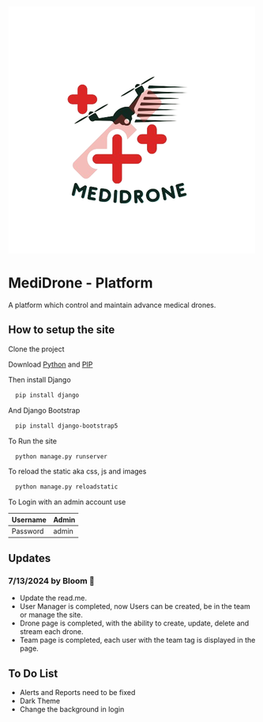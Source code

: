

![Logo](https://github.com/MTH35H4RK/MediDrone/blob/back-dev/newstuff/static/images/oops.png?raw=true)


# MediDrone - Platform

A platform which control and maintain advance medical drones.

## How to setup the site

Clone the project

Download [Python](https://www.python.org/downloads/) and [PIP](https://pip.pypa.io/en/stable/installation/)

Then install Django
```bash
  pip install django
```

And Django Bootstrap

```bash
  pip install django-bootstrap5
```

To Run the site

```bash
  python manage.py runserver
```

To reload the static aka css, js and images

```bash
  python manage.py reloadstatic
```

To Login with an admin account use

| Username         | Admin                                                              |
| ----------------- | ------------------------------------------------------------------ |
| Password | admin |




## Updates

### 7/13/2024 by Bloom 🌸

- Update the read.me.
- User Manager is completed, now Users can be created, be in the team or manage the site.
- Drone page is completed, with the ability to create, update, delete and stream each drone.
- Team page is completed, each user with the team tag is displayed in the page.


## To Do List

 - Alerts and Reports need to be fixed
 - Dark Theme
 - Change the background in login
